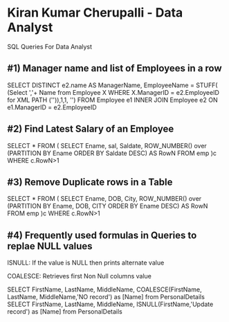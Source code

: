 # Kiran Kumar Cherupalli - Data Analyst

SQL Queries For Data Analyst

#1) Manager name and list of Employees in a row
----------------------------------------
SELECT DISTINCT e2.name AS ManagerName, EmployeeName = STUFF(
(Select ','+ Name from Employee X WHERE X.ManagerID = e2.EmployeeID for XML PATH ('')),1,1, '')
FROM Employee e1
INNER JOIN Employee e2
ON e1.ManagerID = e2.EmployeeID

#2) Find Latest Salary of an Employee
----------------------------------------------
SELECT * FROM (
SELECT Ename, sal, Saldate, ROW_NUMBER() over (PARTITION BY Ename ORDER BY Saldate DESC) AS RowN FROM emp
)c 
WHERE c.RowN>1

#3) Remove Duplicate rows in a Table
----------------------------------------------
SELECT * FROM (
SELECT Ename, DOB, City, ROW_NUMBER() over (PARTITION BY Ename, DOB, CITY ORDER BY Ename DESC) AS RowN FROM emp
)c 
WHERE c.RowN>1

#4) Frequently used formulas in Queries to replae NULL values
-------------------------------------------------------------
ISNULL: If the value is NULL then prints alternate value

COALESCE: Retrieves first Non Null columns value

SELECT FirstName, LastName, MiddleName, COALESCE(FirstName, LastName, MiddleName,'NO record') as [Name] from PersonalDetails
SELECT FirstName, LastName, MiddleName, ISNULL(FirstName,'Update record') as [Name] from PersonalDetails 
